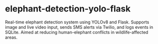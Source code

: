 # elephant-detection-yolo-flask
Real-time elephant detection system using YOLOv8 and Flask. Supports image and live video input, sends SMS alerts via Twilio, and logs events in SQLite. Aimed at reducing human-elephant conflicts in wildlife-affected areas.
